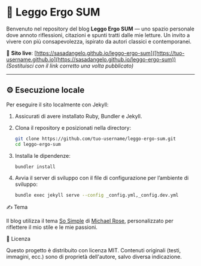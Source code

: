 # 📖 Leggo Ergo SUM

Benvenuto nel repository del blog **Leggo Ergo SUM** — uno spazio personale dove annoto riflessioni, citazioni e spunti tratti dalle mie letture. Un invito a vivere con più consapevolezza, ispirato da autori classici e contemporanei.

🔗 **Sito live**: [https://sasadangelo.github.io/leggo-ergo-sum]([https://tuo-username.github.io](https://sasadangelo.github.io/leggo-ergo-sum))
*(Sostituisci con il link corretto una volta pubblicato)*

---

## ⚙️ Esecuzione locale

Per eseguire il sito localmente con Jekyll:

1. Assicurati di avere installato Ruby, Bundler e Jekyll.
2. Clona il repository e posizionati nella directory:

   ```bash
   git clone https://github.com/tuo-username/leggo-ergo-sum.git
   cd leggo-ergo-sum
   ```

3. Installa le dipendenze:

   ```bash
   bundler install
   ```

4. Avvia il server di sviluppo con il file di configurazione per l’ambiente di sviluppo:

   ```bash
   bundle exec jekyll serve --config _config.yml,_config.dev.yml
   ```

✍️ Tema

Il blog utilizza il tema [So Simple](https://github.com/mmistakes/so-simple-theme) di [Michael Rose](https://mademistakes.com/), personalizzato per riflettere il mio stile e le mie passioni.

📄 Licenza

Questo progetto è distribuito con licenza MIT.
Contenuti originali (testi, immagini, ecc.) sono di proprietà dell'autore, salvo diversa indicazione.
